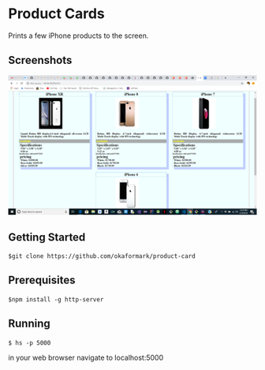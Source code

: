 # Product Cards
Prints a few iPhone products to the screen.

## Screenshots
![alt text](https://raw.githubusercontent.com/okaformark/product-card/master/images/card.png)
## Getting Started

 ```
 $git clone https://github.com/okaformark/product-card
 ```


## Prerequisites
```
$npm install -g http-server

```
## Running
```
$ hs -p 5000
```
in your web browser navigate to localhost:5000
